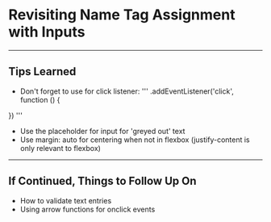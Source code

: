
# Revisiting Name Tag Assignment with Inputs

-------
## Tips Learned
- Don't forget to use for click listener:
'''
 .addEventListener('click', function () {

})
'''
- Use the placeholder for input for 'greyed out' text
- Use margin: auto for centering when not in flexbox (justify-content is only relevant to flexbox)

-------
## If Continued, Things to Follow Up On
- How to validate text entries
- Using arrow functions for onclick events
